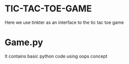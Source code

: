 # TIC-TAC-TOE-GAME
Here we use tinkter as an interface to the tic tac toe game
# Game.py
It contains basic python code using oops concept
